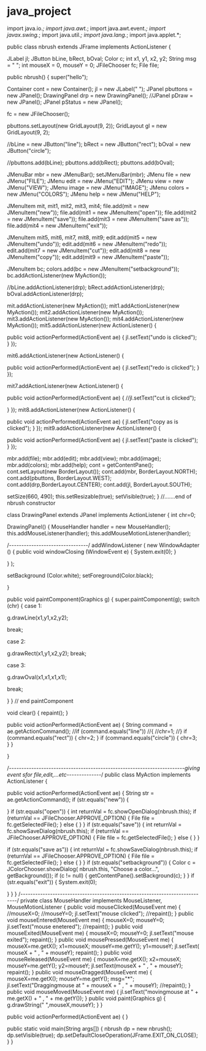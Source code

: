 # java_project
import java.io.*;
import java.awt.*;
import java.awt.event.*;
import javax.swing.*;
import java.util.*;
import java.lang.*;
import java.applet.*;

public class nbrush extends JFrame implements ActionListener {

JLabel jl;
JButton bLine, bRect, bOval;
Color c;
int x1, y1, x2, y2;
String msg = " ";
int mouseX = 0, mouseY = 0;
JFileChooser fc;
File file;

public nbrush() {
super("hello");

Container cont = new Container();
jl = new JLabel(" ");
JPanel pbuttons = new JPanel();
DrawingPanel drp = new DrawingPanel();
//JPanel pDraw = new JPanel();
JPanel pStatus = new JPanel();

fc = new JFileChooser();

pbuttons.setLayout(new GridLayout(9, 2));
GridLayout gl = new GridLayout(9, 2);

//bLine = new JButton("line");
bRect = new JButton("rect");
bOval = new JButton("circle");


//pbuttons.add(bLine);
pbuttons.add(bRect);
pbuttons.add(bOval);

JMenuBar mbr = new JMenuBar();
setJMenuBar(mbr);
JMenu file = new JMenu("FILE");
JMenu edit = new JMenu("EDIT");
JMenu view = new JMenu("VIEW");
JMenu image = new JMenu("IMAGE");
JMenu colors = new JMenu("COLORS");
JMenu help = new JMenu("HELP");

JMenuItem mit, mit1, mit2, mit3, mit4;
file.add(mit = new JMenuItem("new"));
file.add(mit1 = new JMenuItem("open"));
file.add(mit2 = new JMenuItem("save"));
file.add(mit3 = new JMenuItem("save as"));
file.add(mit4 = new JMenuItem("exit"));

JMenuItem mit5, mit6, mit7, mit8, mit9;
edit.add(mit5 = new JMenuItem("undo"));
edit.add(mit6 = new JMenuItem("redo"));
edit.add(mit7 = new JMenuItem("cut"));
edit.add(mit8 = new JMenuItem("copy"));
edit.add(mit9 = new JMenuItem("paste"));

JMenuItem bc;
colors.add(bc = new JMenuItem("setbackground"));
bc.addActionListener(new MyAction());

//bLine.addActionListener(drp);
bRect.addActionListener(drp);
bOval.addActionListener(drp);

mit.addActionListener(new MyAction());
mit1.addActionListener(new MyAction());
mit2.addActionListener(new MyAction());
mit3.addActionListener(new MyAction());
mit4.addActionListener(new MyAction());
mit5.addActionListener(new ActionListener() {

public void actionPerformed(ActionEvent ae) {
jl.setText("undo is clicked");
}
});

mit6.addActionListener(new ActionListener() {

public void actionPerformed(ActionEvent ae) {
jl.setText("redo is clicked");
}
});

mit7.addActionListener(new ActionListener() {

public void actionPerformed(ActionEvent ae) {
//jl.setText("cut is clicked");

}
});
mit8.addActionListener(new ActionListener() {

public void actionPerformed(ActionEvent ae) {
jl.setText("copy as is clicked");
}
});
mit9.addActionListener(new ActionListener() {

public void actionPerformed(ActionEvent ae) {
jl.setText("paste is clicked");
}
});


mbr.add(file);
mbr.add(edit);
mbr.add(view);
mbr.add(image);
mbr.add(colors);
mbr.add(help);
cont = getContentPane();
cont.setLayout(new BorderLayout());
cont.add(mbr, BorderLayout.NORTH);
cont.add(pbuttons, BorderLayout.WEST);
cont.add(drp,BorderLayout.CENTER);
cont.add(jl, BorderLayout.SOUTH);


setSize(660, 490);
this.setResizable(true);
setVisible(true);
} //.......end of nbrush constructor





class DrawingPanel extends JPanel implements ActionListener
{
int chr=0;

DrawingPanel()
{
MouseHandler handler = new MouseHandler();
this.addMouseListener(handler);
this.addMouseMotionListener(handler);

/*--------------------------------*/
addWindowListener (
new WindowAdapter ()
{
public void windowClosing (WindowEvent e)
{
System.exit(0);
}

}
);

setBackground (Color.white);
setForeground(Color.black);

}

public void paintComponent(Graphics g)
{
super.paintComponent(g);
switch (chr)
{
case 1:

g.drawLine(x1,y1,x2,y2);

break;

case 2:

g.drawRect(x1,y1,x2,y2);
break;

case 3:

g.drawOval(x1,x1,x1,x1);

break;

}
} // end paintComponent

void clear()
{
repaint();
}


public void actionPerformed(ActionEvent ae)
{
String command = ae.getActionCommand();
//if (command.equals("line"))
//{
//chr=1;
//}
if (command.equals("rect"))
{
chr=2;
}
if (command.equals("circle"))
{
chr=3;
}
}

}

/*-----------------------------------------------------------------------giving event sfor file,edit,...etc--------------*/
public class MyAction implements ActionListener {

public void actionPerformed(ActionEvent ae) {
String str = ae.getActionCommand();
if (str.equals("new")) {

}
if (str.equals("open")) {
int returnVal = fc.showOpenDialog(nbrush.this);
if (returnVal == JFileChooser.APPROVE_OPTION) {
File file = fc.getSelectedFile();
} else {
}
}
if (str.equals("save")) {
int returnVal = fc.showSaveDialog(nbrush.this);
if (returnVal == JFileChooser.APPROVE_OPTION) {
File file = fc.getSelectedFile();
} else {
}
}

if (str.equals("save as")) {
int returnVal = fc.showSaveDialog(nbrush.this);
if (returnVal == JFileChooser.APPROVE_OPTION) {
File file = fc.getSelectedFile();
} else {
}
}
if (str.equals("setbackground")) {
Color c = JColorChooser.showDialog(
nbrush.this, "Choose a color...", getBackground());
if (c != null) {
getContentPane().setBackground(c);
}
}
if (str.equals("exit")) {
System.exit(0);

}
}
}
/*----------------------------------------------------------------------------*/
private class MouseHandler implements MouseListener, MouseMotionListener
{
public void mouseClicked(MouseEvent me)
{
//mouseX=0;
//mouseY=0;
jl.setText("mouse clicked");
//repaint();
}
public void mouseEntered(MouseEvent me)
{
mouseX=0;
mouseY=0;
jl.setText("mouse enetered");
//repaint();
}
public void mouseExited(MouseEvent me)
{
mouseX=0;
mouseY=0;
jl.setText("mouse exited");
repaint();
}
public void mousePressed(MouseEvent me)
{
mouseX=me.getX();
x1=mouseX;
mouseY=me.getY();
y1=mouseY;
jl.setText( mouseX + " , " + mouseY);
repaint();
}
public void mouseReleased(MouseEvent me)
{
mouseX=me.getX();
x2=mouseX;
mouseY=me.getY();
y2=mouseY;
jl.setText(mouseX + " , " + mouseY);
repaint();
}
public void mouseDragged(MouseEvent me)
{
mouseX=me.getX();
mouseY=me.getY();
msg="*";
jl.setText("Draggingmouse at " + mouseX + " , " + mouseY);
//repaint();
}
public void mouseMoved(MouseEvent me)
{
jl.setText("movingmouse at " + me.getX() + " , " + me.getY());
}
public void paint(Graphics g)
{
g.drawString(" ",mouseX,mouseY);
}
}


public void actionPerformed(ActionEvent ae) {
}


public static void main(String args[]) {
nbrush dp = new nbrush();
dp.setVisible(true);
dp.setDefaultCloseOperation(JFrame.EXIT_ON_CLOSE);
}
}
